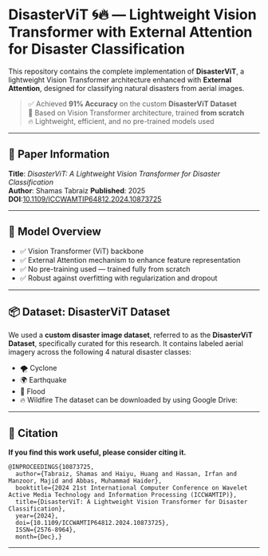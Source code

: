 # DisasterViT 🌀🔥 — Lightweight Vision Transformer with External Attention for Disaster Classification

This repository contains the complete implementation of **DisasterViT**, a lightweight Vision Transformer architecture enhanced with **External Attention**, designed for classifying natural disasters from aerial images.

> ✅ Achieved **91% Accuracy** on the custom **DisasterViT Dataset**  
> 🧠 Based on Vision Transformer architecture, trained **from scratch**  
> 🔥 Lightweight, efficient, and no pre-trained models used

---

## 📘 Paper Information

**Title**: *DisasterViT: A Lightweight Vision Transformer for Disaster Classification*  
**Author**: Shamas Tabraiz 
**Published**: 2025  
**DOI**:[10.1109/ICCWAMTIP64812.2024.10873725](https://doi.org/10.1109/ICCWAMTIP64812.2024.10873725)

---

## 🧠 Model Overview

- ✅ Vision Transformer (ViT) backbone  
- ✅ External Attention mechanism to enhance feature representation  
- ✅ No pre-training used — trained fully from scratch  
- ✅ Robust against overfitting with regularization and dropout

---

## 📦 Dataset: DisasterViT Dataset

We used a **custom disaster image dataset**, referred to as the **DisasterViT Dataset**, specifically curated for this research. It contains labeled aerial imagery across the following 4 natural disaster classes:

- 🌪️ Cyclone
- 🌍 Earthquake
- 🌊 Flood
- 🔥 Wildfire
The dataset can be downloaded by using Google Drive:

---
## 📜 Citation
**If you find this work useful, please consider citing it.**
```
@INPROCEEDINGS{10873725,
  author={Tabraiz, Shamas and Haiyu, Huang and Hassan, Irfan and Manzoor, Majid and Abbas, Muhammad Haider},
  booktitle={2024 21st International Computer Conference on Wavelet Active Media Technology and Information Processing (ICCWAMTIP)}, 
  title={DisasterViT: A Lightweight Vision Transformer for Disaster Classification}, 
  year={2024},
  doi={10.1109/ICCWAMTIP64812.2024.10873725},
  ISSN={2576-8964},
  month={Dec},}
```

---
